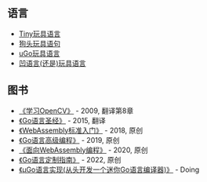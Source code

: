 ## 语言

- [Tiny玩具语言](https://github.com/chai2010/tinylang)
- [狗头玩具语句](https://github.com/chai2010/gotlang)
- [uGo玩具语言](https://github.com/wa-lang/ugo)
- [凹语言(还是)玩具语言](https://github.com/wa-lang)

## 图书

- [《学习OpenCV》](https://book.douban.com/subject/4033320/) - 2009, 翻译第8章
- [《Go语言圣经》](https://github.com/golang-china/gopl-zh) - 2015, 翻译
- [《WebAssembly标准入门》](https://github.com/chai2010/wasm-book-code) - 2018, 原创
- [《Go语言高级编程》](https://github.com/chai2010/advanced-go-programming-book) - 2019, 原创
- [《面向WebAssembly编程》](https://github.com/3dgen/cppwasm-book) - 2020, 原创
- [《Go语言定制指南》](https://github.com/chai2010/go-ast-book) - 2022, 原创
- [《µGo语言实现(从头开发一个迷你Go语言编译器)》](https://github.com/wa-lang/ugo-compiler-book) - Doing

<!--
**chai2010/chai2010** is a ✨ _special_ ✨ repository because its `README.md` (this file) appears on your GitHub profile.

Here are some ideas to get you started:

- 🔭 I’m currently working on ...
- 🌱 I’m currently learning ...
- 👯 I’m looking to collaborate on ...
- 🤔 I’m looking for help with ...
- 💬 Ask me about ...
- 📫 How to reach me: ...
- 😄 Pronouns: ...
- ⚡ Fun fact: ...
-->
